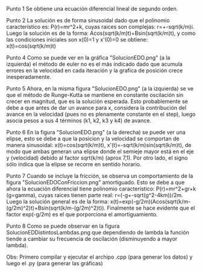 Punto 1
Se obtiene una ecuación diferencial lineal de segundo orden.

Punto 2
La solución es de forma sinusoidal dado que el polinomio característico es: P(r)=mr^2+k, cuyas raices son complejas: r=+-sqrt(k/m)i. Luego la solución es de la forma: Acos(sqrt(k/m)t)+Bsin(sqrt(k/m)t), y como las condiciones iniciales son x(0)=1 y x'(0)=0 se obtiene: x(t)=cos(sqrt(k/m)t)

Punto 4
Como se puede ver en la gráfica "SolucionEDO.png" (a la izquierda) el método de euler no es el más indicado dado que acumula errores en la velocidad en cada iteración y la grafica de posición crece inesperadamente.

Punto 5
Ahora, en la misma figura "SolucionEDO.png" (a la izquierda) se ve que el método de Runge-Kutta se mantiene en constante oscilación sin crecer en magnitud, que es la solución esperada. Esto probablemente se debe a que antes de dar un avance para x, considera la contribución del avance en la velocidad (pues no es plenamente constante en el step), luego asocia pesos a sus 4 términos (k1, k2, k3 y k4) de avance.

Punto 6
En la figura "SolucionEDO.png" (a la derecha) se puede ver una elipse, esto se debe a que la posicion y la velocidad se comportan de manera sinusoidal: x(t)=cos(sqrt(k/m)t), x'(t)=-sqrt(k/m)sin(sqrt(k/m)t), de modo que ambas generan una elipse donde el semieje mayor está en el eje y (velocidad) debido al factor sqrt(k/m) (aprox 7,1). Por otro lado, el signo sólo indica que la elipse se recorre en sentido horario.

Punto 7
Cuando se incluye la fricción, se observa un comportamiento de la figura "SolucionEDOConFriccion.png" amortiguado. Esto se debe a que ahora la ecuación diferencial tiene polinomio característico: P(r)=mr^2+gr+k (g=gamma), cuyas raices tienen parte real: r=(-g+-sqrt(g^2-4km))/2m. Luego la solución general es de la forma: x(t)=exp(-g/2m)(Acos(sqrt(k/m-(g/2m)^2)t)+Bsin(sqrt(k/m-(g/2m)^2)t)). Finalmente se hace evidente que el factor exp(-g/2m) es el que porporciona el amortiguamiento.

Punto 8
Como se puede observar en la figura SolucionEDDistintosLambdas.png que dependiendo de lambda la función tiende a cambiar su frecuencia de oscilación (disminuyendo a mayor lambda).

Obs: Primero compilar y ejecutar el archipo .cpp (para generar los datos) y luego el .py (para generar las gráficas)